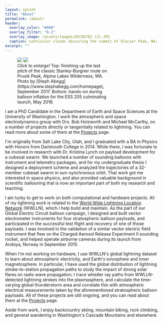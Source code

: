 ```yaml
---
layout: splash
title: "About"
permalink: /about/
header:
  overlay_color: "#000"
  overlay_filter: "0.2"
  overlay_image: /assets/images/DSC06782 (2).JPG
  caption: Lenticular clouds obscuring the summit of Glacier Peak, WA; May 2018
excerpt: ""
---
```


<figure class="double" style="width: 300px" class="align-right">
    <a href="{{ site.url }}{{ site.baseurl }}/assets/images/Prusik_170910_089.jpg"><img src="{{ site.url }}{{ site.baseurl }}/assets/images/Prusik_170910_089.jpg"></a>
    <a href="{{ site.url }}{{ site.baseurl }}/assets/images/IMG_4461.JPG"><img src="{{ site.url }}{{ site.baseurl }}/assets/images/IMG_4461.JPG"></a>
    <figcaption><i>Click to enlarge!</i>  Top: finishing up the last pitch of the classic Stanley-Burgner route on Prusik Peak, Alpine Lakes Wilderness, WA.  Photo by [Steph Abegg](https://www.stephabegg.com/homepage), September 2017.  Bottom: hands-on during balloon inflation for the ESS 205 culminating launch, May 2018. </figcaption>
</figure>

I am a PhD Candidate in the Department of Earth and Space Sciences at the University of Washington.  I work the atmospheric and space electrodynamics group with Drs. Bob Holzworth and Michael McCarthy, on a number of projects directly or tangentially related to lightning. You can read more about some of them at the [Projects](/projects/) page. 

I'm originally from Salt Lake City, Utah, and I graduated with a BA in Physics with Honors from Dartmouth College in 2014.  While there, I was fortunate to be involved in research with Dr. Kristina Lynch on payload development for a cubesat swarm.  We launched a number of sounding balloons with instrument and telemetry packages, and for my undergraduate thesis I designed a deployment scheme and analyzed the trajectories of a 32-member cubesat swarm in sun-synchronous orbit.  That work got me interested in space physics, and also provided valuable background in scientific ballooning that is now an important part of both my research and teaching.

I am lucky to get to work on both computational and hardware projects.  All of my lightning work is related to the [World Wide Lightning Location Network](https://wwlln.net) (WWLLN), which I help build and maintain.  As the part of our Global Electric Circuit balloon campaign, I designed and built vector electrometer instruments for four stratospheric balloon payloads, and participated in the successful test flight and recovery of one of those payloads.  I was involved in the validation of a similar vector electric field instrument that flew on the Charged Aerosol Release Experiment II sounding rocket, and helped operate airborne cameras during its launch from Andoya, Norway in September 2015.

When I'm not working on hardware, I use WWLLN's global lightning dataset to learn about atmospheric electricity, and Earth's ionosphere and inner magnetosphere.  In particular, I have used the global distribution of lightning stroke-to-station propagation paths to study the impact of strong solar flares on radio wave propagation; I trace whistler ray paths from WWLLN-detected lightning strokes into the plasmasphere, and calculate the time-varying global thunderstorm area and correlate this with atmospheric electrical measurements taken by the aforementioned stratospheric balloon payloads.  All of these projects are still ongoing, and you can read about them at the [Projects](/projects/) page.

Aside from work, I enjoy backcountry skiing, mountain biking, rock climbing, and general wandering in Washington's Cascade Mountains and elsewhere.
